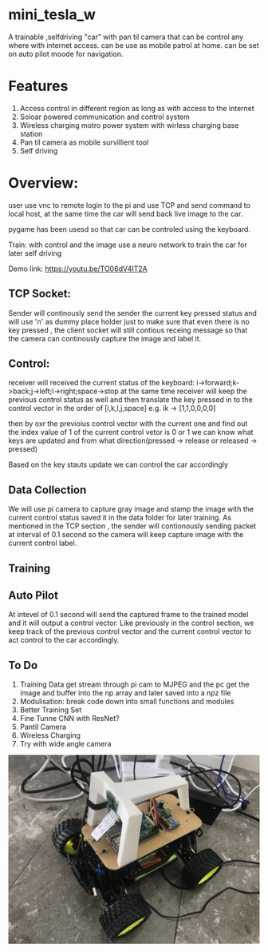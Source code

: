 # mini_tesla_w
A trainable ,selfdriving "car" with pan til camera that can be control any where with internet access.
can be use as mobile patrol at home.
can be set on auto pilot moode for navigation.

# Features
1. Access control in different region as long as with access to the internet
2. Soloar powered communication and control system
3. Wireless charging motro power system with wirless charging base station
4. Pan til camera as mobile survillient tool
5. Self driving

# Overview:
user use vnc to remote login to the pi and use TCP and send command to local host, at the same time 
the car will send back live image to the car.

pygame has been usesd so that car can be controled using the keyboard.


Train: 
with control and the image use a neuro network to train the car for later self driving


Demo link:
https://youtu.be/TO06dV4IT2A

## TCP Socket:
Sender will continously send the sender the current key pressed status and will use 'n' as dummy place holder just to make sure that even there is no key pressed , the client socket will still contious receing message so that the camera can continously capture the image and label it.



## Control:
receiver will received the current status of the keyboard:
i->forward;k->back;j->left;l->right;space->stop
at the same time receiver will keep the previous control status as well
and then translate the key pressed in to the control vector in the order of [i,k,l,j,space]
e.g. ik -> [1,1,0,0,0,0]

then by oxr the previoius control vector with the current one and find out the index value of 1 of the current control vetor is 0 or 1 we can know what keys are updated and from what direction(pressed -> release or released -> pressed)

Based on the key stauts update we can control the car accordingly

## Data Collection
We will use pi camera to capture gray image and stamp the image with the current control status saved it in the data folder for later training.
As mentioned in the TCP section , the sender will contionously sending packet at interval of 0.1 second so the camera will keep capture image with the current control label.

## Training

## Auto Pilot
At intevel of 0.1 second will send the captured frame to the trained model and it will output a control vector.
Like previously in the control section, we keep track of the previous control vector and the current control vector to act control to the car accordingly.


## To Do
1. Training Data get stream through pi cam to MJPEG and the pc get the image and buffer into the np array and later saved into a npz file
2. Modulisation: break code down into small functions and modules
3. Better Training Set
4. Fine Tunne CNN with ResNet?
5. Pantil Camera
6. Wireless Charging
7. Try with wide angle camera








![alt text](tesla_w_mini.jpg)
